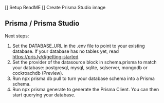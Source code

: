 [] Setup ReadME
[] Create Prisma Studio image

Prisma / Prisma Studio
-----------
Next steps:
1. Set the DATABASE_URL in the .env file to point to your existing database. If your database has no tables yet, read https://pris.ly/d/getting-started
2. Set the provider of the datasource block in schema.prisma to match your database: postgresql, mysql, sqlite, sqlserver, mongodb or cockroachdb (Preview).
3. Run npx prisma db pull to turn your database schema into a Prisma schema.
4. Run npx prisma generate to generate the Prisma Client. You can then start querying your database.
